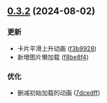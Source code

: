 ## [0.3.2](https://github.com/kaze-k/bilibili-bangumi/compare/v0.3.1...v0.3.2) (2024-08-02)


### 更新

* 卡片平滑上升动画 ([f3b9928](https://github.com/kaze-k/bilibili-bangumi/commit/f3b9928eae3f0a92b2b729fbcdcab52543d60b43))
* 新增图片懒加载 ([f8be8f4](https://github.com/kaze-k/bilibili-bangumi/commit/f8be8f42206cd76a90b92a7b1f7ed2bbbab7f4f3))


### 优化

* 删减初始加载的动画 ([7dcedff](https://github.com/kaze-k/bilibili-bangumi/commit/7dcedff0d8e63b86f9c6f083acc509dab9b871db))



